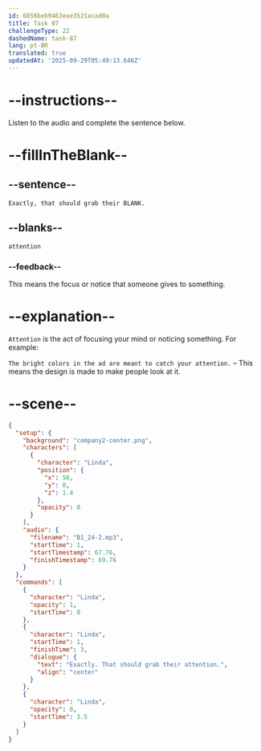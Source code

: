```yaml
---
id: 6856beb9463eae3521acad0a
title: Task 87
challengeType: 22
dashedName: task-87
lang: pt-BR
translated: true
updatedAt: '2025-09-29T05:49:13.646Z'
---
```


<!-- (Audio) Linda: Exactly, that should grab their attention. -->

# --instructions--

Listen to the audio and complete the sentence below.

# --fillInTheBlank--

## --sentence--

`Exactly, that should grab their BLANK.`

## --blanks--

`attention`

### --feedback--

This means the focus or notice that someone gives to something.

# --explanation--

`Attention` is the act of focusing your mind or noticing something. For example:

`The bright colors in the ad are meant to catch your attention.` – This means the design is made to make people look at it.

# --scene--

```json
{
  "setup": {
    "background": "company2-center.png",
    "characters": [
      {
        "character": "Linda",
        "position": {
          "x": 50,
          "y": 0,
          "z": 1.4
        },
        "opacity": 0
      }
    ],
    "audio": {
      "filename": "B1_24-2.mp3",
      "startTime": 1,
      "startTimestamp": 67.76,
      "finishTimestamp": 69.76
    }
  },
  "commands": [
    {
      "character": "Linda",
      "opacity": 1,
      "startTime": 0
    },
    {
      "character": "Linda",
      "startTime": 1,
      "finishTime": 3,
      "dialogue": {
        "text": "Exactly. That should grab their attention.",
        "align": "center"
      }
    },
    {
      "character": "Linda",
      "opacity": 0,
      "startTime": 3.5
    }
  ]
}
```

